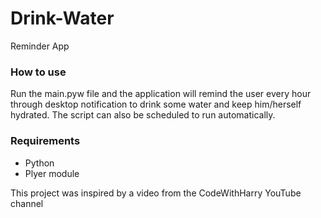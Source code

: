 # Drink-Water
Reminder App

### How to use
Run the main.pyw file and the application will remind the user every hour through desktop notification to drink some water and keep him/herself hydrated.
The script can also be scheduled to run automatically.

### Requirements
* Python
* Plyer module

This project was inspired by a video from the CodeWithHarry YouTube channel
